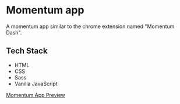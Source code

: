 # Momentum app

A momentum app similar to the chrome extension named "Momentum Dash".


## Tech Stack

-  HTML
-  CSS
-  Sass
-  Vanilla JavaScript

[Momentum App Preview](https://hugostanley.github.io/Momentum-App-V2/) 